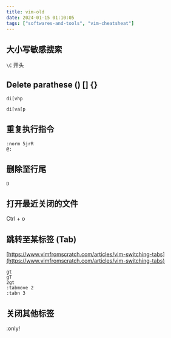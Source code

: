 ```yaml
---
title: vim-old
date: 2024-01-15 01:10:05
tags: ["softwares-and-tools", "vim-cheatsheat"]
---
```

## 大小写敏感搜索

`\C` 开头

## Delete parathese () [] {}
```
di[vhp
```

```
di[va[p
```

## 重复执行指令
```
:norm 5jrR
@:
```

## 删除至行尾
`D`

## 打开最近关闭的文件

Ctrl + o

## 跳转至某标签 (Tab)

[https://www.vimfromscratch.com/articles/vim-switching-tabs](https://www.vimfromscratch.com/articles/vim-switching-tabs)

```
gt
gT
2gt
:tabmove 2
:tabn 3
```

## 关闭其他标签

:only!

